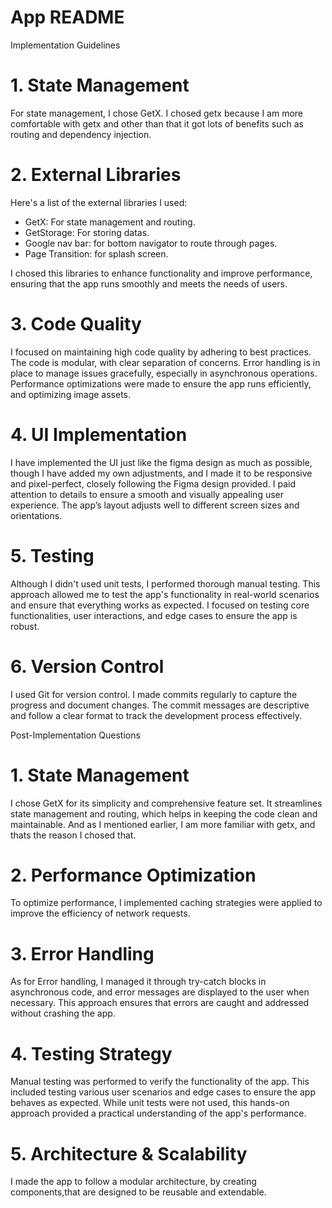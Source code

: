 # App README

Implementation Guidelines

# 1. State Management

For state management, I chose GetX. I chosed getx because I am more comfortable with getx and other than that it got lots of benefits such as routing and dependency injection.

# 2. External Libraries

Here's a list of the external libraries I used:

- GetX: For state management and routing.
- GetStorage: For storing datas.
- Google nav bar: for bottom navigator to route through pages.
- Page Transition: for splash screen.

I chosed this libraries to enhance functionality and improve performance, ensuring that the app runs smoothly and meets the needs of users.

# 3. Code Quality

I focused on maintaining high code quality by adhering to best practices. The code is modular, with clear separation of concerns. Error handling is in place to manage issues gracefully, especially in asynchronous operations. Performance optimizations were made to ensure the app runs efficiently, and optimizing image assets.

# 4. UI Implementation

I have implemented the UI just like the figma design as much as possible, though I have added my own adjustments, and I made it to be responsive and pixel-perfect, closely following the Figma design provided. I paid attention to details to ensure a smooth and visually appealing user experience. The app’s layout adjusts well to different screen sizes and orientations.

# 5. Testing

Although I didn't used unit tests, I performed thorough manual testing. This approach allowed me to test the app's functionality in real-world scenarios and ensure that everything works as expected. I focused on testing core functionalities, user interactions, and edge cases to ensure the app is robust.

# 6. Version Control

I used Git for version control. I made commits regularly to capture the progress and document changes. The commit messages are descriptive and follow a clear format to track the development process effectively.

Post-Implementation Questions

# 1. State Management

I chose GetX for its simplicity and comprehensive feature set. It streamlines state management and routing, which helps in keeping the code clean and maintainable. And as I mentioned earlier, I am more familiar with getx, and thats the reason I chosed that.

# 2. Performance Optimization

To optimize performance, I implemented caching strategies were applied to improve the efficiency of network requests.

# 3. Error Handling

As for Error handling, I managed it through try-catch blocks in asynchronous code, and error messages are displayed to the user when necessary. This approach ensures that errors are caught and addressed without crashing the app.

# 4. Testing Strategy

Manual testing was performed to verify the functionality of the app. This included testing various user scenarios and edge cases to ensure the app behaves as expected. While unit tests were not used, this hands-on approach provided a practical understanding of the app's performance.

# 5. Architecture & Scalability

I made the app to follow a modular architecture, by creating components,that are designed to be reusable and extendable.
